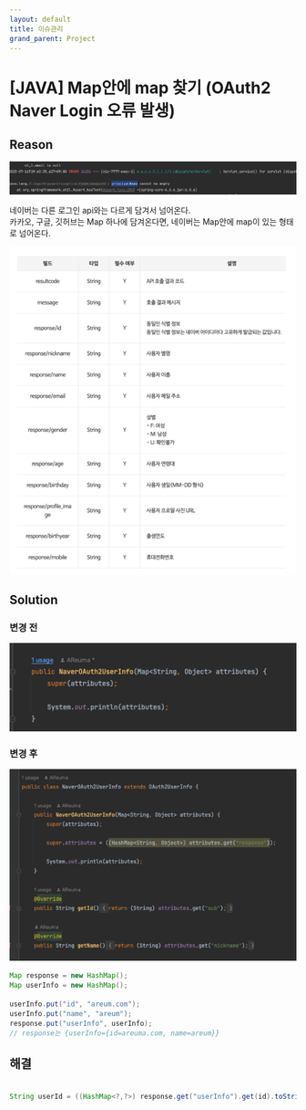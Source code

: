 ```yaml
---
layout: default
title: 이슈관리
grand_parent: Project
---
```


# [JAVA] Map안에 map 찾기 (OAuth2 Naver Login 오류 발생)


## Reason 
![error.png](/assets/images/Project/Issue/Issue2/error.png)
    
네이버는 다른 로그인 api와는 다르게 담겨서 넘어온다.  
카카오, 구글, 깃허브는 Map 하나에 담겨온다면, 네이버는 Map안에 map이 있는 형태로 넘어온다.  
      
![img.png](/assets/images/Project/Issue/Issue2/img.png)
         

## Solution 
### 변경 전 
![before.png](/assets/images/Project/Issue/Issue2/before.png)
      
### 변경 후 
![after.png](/assets/images/Project/Issue/Issue2/after.png)
      
      
  

~~~ java
Map response = new HashMap();
Map userInfo = new HashMap();

userInfo.put("id", "areum.com");
userInfo.put("name", "areum");
response.put("userInfo", userInfo);
// response는 {userInfo={id=areuma.com, name=areum}}
~~~

## 해결
~~~ java

String userId = ((HashMap<?,?>) response.get("userInfo").get(id).toString();)

~~~